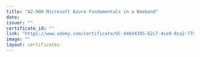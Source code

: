 ```yaml
---
title: "AZ-900 Microsoft Azure Fundamentals in a Weekend"
date: 
issuer: ""
certificate_id: ""
link: "https://www.udemy.com/certificate/UC-d40d4385-62c7-4ce9-9ca2-77ddb792d1f4/"
image: ""
layout: certificates
---
```

